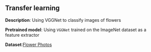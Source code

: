 ## Transfer learning

**Description**: Using VGGNet to classify images of flowers

**Pretrained model**: Using `VGGNet` trained on the ImageNet dataset as a feature extractor

**Dataset**:[Flower Photos](https://www.tensorflow.org/tutorials/image_retraining)
